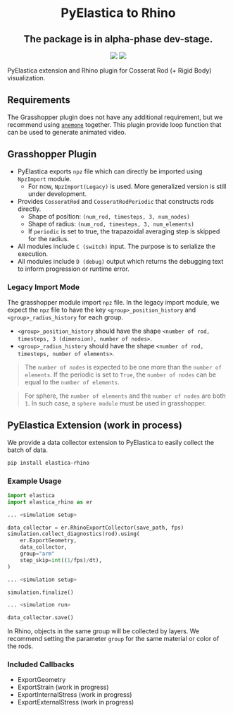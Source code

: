 <div align="center">
<h1> PyElastica to Rhino </h1>
<h2> The package is in alpha-phase dev-stage. </h2>
<img src="https://img.shields.io/badge/Python-3776AB?style=flat&logo=Python&logoColor=white"/>
<img src="https://img.shields.io/badge/Rhino-801010?style=flat&logo=rhinoceros&logoColor=white"/>
</div>

PyElastica extension and Rhino plugin for Cosserat Rod (+ Rigid Body) visualization.

## Requirements

The Grasshopper plugin does not have any additional requirement, but we recommend using [`anemone`](https://www.food4rhino.com/en/app/anemone) together. This plugin provide loop function that can be used to generate animated video.

## Grasshopper Plugin

<!--
 ![diagram](https://github.com/skim0119/PyElastica-to-Rhino/blob/assets/assets/diagram.png)
 -->

- PyElastica exports `npz` file which can directly be imported using `NpzImport` module.
    - For now, `NpzImport(Legacy)` is used. More generalized version is still under development.
- Provides `CosseratRod` and `CosseratRodPeriodic` that constructs rods directly.
    - Shape of position: `(num_rod, timesteps, 3, num_nodes)`
    - Shape of radius: `(num_rod, timesteps, 3, num_elements)`
    - If `periodic` is set to true, the trapazoidal averaging step is skipped for the radius.
- All modules include `C (switch)` input. The purpose is to serialize the execution.
- All modules include `D (debug)` output which returns the debugging text to inform progression or runtime error.

### Legacy Import Mode

The grasshopper module import `npz` file. In the legacy import module, we expect the `npz` file to have the key `<group>_position_history` and `<group>_radius_history` for each group.

- `<group>_position_history` should have the shape `<number of rod, timesteps, 3 (dimension), number of nodes>`.
- `<group>_radius_history` should have the shape `<number of rod, timesteps, number of elements>`.
>The `number of nodes` is expected to be one more than the `number of elements`. If the periodic is set to `True`, the `number of nodes` can be equal to the `number of elements`.

> For sphere, the `number of elements` and the `number of nodes` are both `1`. In such case, a `sphere module` must be used in grasshopper.

## PyElastica Extension (work in process)

We provide a data collector extension to PyElastica to easily collect the batch of data. 

```sh
pip install elastica-rhino
```

### Example Usage

```py
import elastica
import elastica_rhino as er

... <simulation setup>

data_collector = er.RhinoExportCollector(save_path, fps)
simulation.collect_diagnostics(rod).using(
    er.ExportGeometry,
    data_collector,
    group="arm"
    step_skip=int((1/fps)/dt),
)

... <simulation setup>

simulation.finalize()

... <simulation run>

data_collector.save()
```

In Rhino, objects in the same group will be collected by layers. We recommend setting the parameter `group` for the same material or color of the rods.


### Included Callbacks

- ExportGeometry
- ExportStrain (work in progress)
- ExportInternalStress (work in progress)
- ExportExternalStress (work in progress)